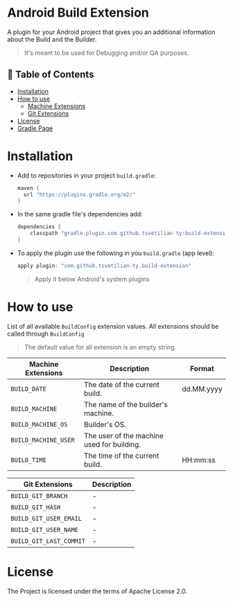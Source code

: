 # Android Build Extension

A plugin for your Android project that gives you an additional information about the Build and the Builder.

> It's meant to be used for Debugging and/or QA purposes.

## 🚩 Table of Contents

- [Installation](#installation)
- [How to use](#how-to-use)
    - [Machine Extensions](#how-to-use)
    - [Git Extensions](#how-to-use)
- [License]()
- [Gradle Page](https://plugins.gradle.org/plugin/com.github.tsvetilian-ty.build-extension)

# Installation

- Add to repositories in your project `build.gradle`:

    ```groovy
    maven {
      url "https://plugins.gradle.org/m2/"
    }
    ```
    
 - In the same gradle file's dependencies add:

    ```groovy
   dependencies {
        classpath "gradle.plugin.com.github.tsvetilian-ty:build-extension:1.6"
    }
    ```
    
- To apply the plugin use the following in you `build.gradle` (app level):

    ```groovy
    apply plugin: "com.github.tsvetilian-ty.build-extension"
    ```
    > Apply it below Android's system plugins
    
 # How to use
 
List of all available `BuildConfig` extension values. All extensions should be called through `BuildConfig`
> The default value for all extension is an empty string.

| Machine Extensions | Description | Format |
| --- | --- | --- |
| `BUILD_DATE` | The date of the current build. | dd.MM.yyyy  |
| `BUILD_MACHINE` | The name of the builder's machine. |
| `BUILD_MACHINE_OS` | Builder's OS. |
| `BUILD_MACHINE_USER` | The user of the machine used for building. |
| `BUILD_TIME` | The time of the current build. | HH:mm:ss |

| Git Extensions | Description |
| --- | --- |
| `BUILD_GIT_BRANCH` | - |
| `BUILD_GIT_HASH` | - |
| `BUILD_GIT_USER_EMAIL` | - |
| `BUILD_GIT_USER_NAME` | - |
| `BUILD_GIT_LAST_COMMIT` | - |

# License
The Project is licensed under the terms of Apache License 2.0.
